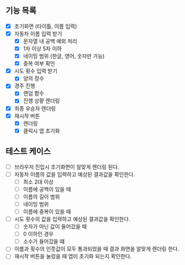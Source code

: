 ## 기능 목록

- [x] 초기화면 (타이틀, 이름 입력)
- [x] 자동차 이름 입력 받기
  - [x] 문자열 내 공백 예외 처리
  - [x] 1자 이상 5자 이하
  - [x] 네이밍 범위 (한글, 영어, 숫자만 가능)
  - [x] 중복 여부 확인
- [x] 시도 횟수 입력 받기
  - [x] 양의 정수
- [x] 경주 진행
  - [x] 랜덤 함수
  - [x] 진행 상황 렌더링
- [x] 최종 우승자 렌더링
- [x] 재시작 버튼
  - [x] 렌더링
  - [x] 클릭시 앱 초기화

## 테스트 케이스

- [ ] 브라우저 진입시 초기화면이 알맞게 렌더링 된다.
- [ ] 자동차 이름의 값을 입력하고 예상된 결과값을 확인한다.
  - [ ] 최소 2대 이상
  - [ ] 이름에 공백이 있을 때
  - [ ] 이름의 길이 범위
  - [ ] 네이밍 범위
  - [ ] 이름에 중복이 있을 때
- [ ] 시도 횟수의 값을 입력하고 예상된 결과값을 확인한다.
  - [ ] 숫자가 아닌 값이 들어갔을 때
  - [ ] 0 이하인 경우
  - [ ] 소수가 들어갔을 떄
- [ ] 이름과 횟수의 인풋값이 모두 통과되었을 때 결과 화면을 알맞게 렌더링 한다.
- [ ] 재시작 버튼을 눌렀을 때 앱이 초기화 되는지 확인한다.
